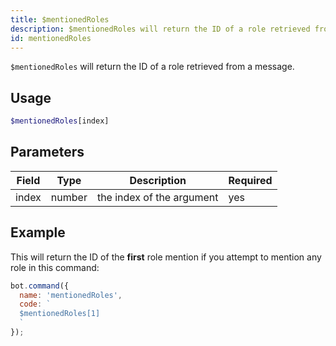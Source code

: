 ```yaml
---
title: $mentionedRoles 
description: $mentionedRoles will return the ID of a role retrieved from a message, this works similar as `$mentioned`.
id: mentionedRoles
---
```


`$mentionedRoles` will return the ID of a role retrieved from a message.

## Usage

```php
$mentionedRoles[index]
```

## Parameters 


| Field           | Type     | Description                                           | Required |
|-----------------|----------|-------------------------------------------------------|----------|
| index            | number   | the index of the argument                                | yes      |

## Example

This will return the ID of the **first** role mention if you attempt to mention any role in this command:

```javascript
bot.command({
  name: 'mentionedRoles',
  code: `
  $mentionedRoles[1]
  `
});
```
